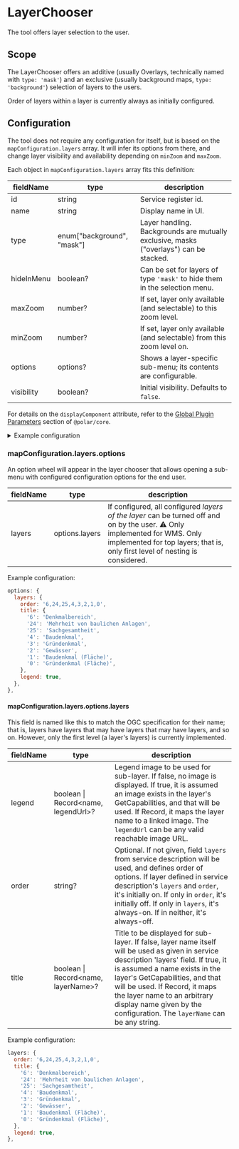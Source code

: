 # LayerChooser

The tool offers layer selection to the user.

## Scope

The LayerChooser offers an additive (usually Overlays, technically named with `type: 'mask'`) and an exclusive (usually background maps, `type: 'background'`) selection of layers to the users.

Order of layers within a layer is currently always as initially configured.

## Configuration

The tool does not require any configuration for itself, but is based on the `mapConfiguration.layers` array. It will infer its options from there, and change layer visibility and availability depending on `minZoom` and `maxZoom`.

Each object in `mapConfiguration.layers` array fits this definition:

| fieldName | type | description |
| - | - | - |
| id | string | Service register id. |
| name | string | Display name in UI. |
| type | enum["background", "mask"] | Layer handling. Backgrounds are mutually exclusive, masks ("overlays") can be stacked. |
| hideInMenu | boolean? | Can be set for layers of type `'mask'` to hide them in the selection menu. |
| maxZoom | number? | If set, layer only available (and selectable) to this zoom level. |
| minZoom | number? | If set, layer only available (and selectable) from this zoom level on. |
| options | options? | Shows a layer-specific sub-menu; its contents are configurable. |
| visibility | boolean? | Initial visibility. Defaults to `false`. |

For details on the `displayComponent` attribute, refer to the [Global Plugin Parameters](../../core/README.md#global-plugin-parameters) section of `@polar/core`.

<details>
<summary>Example configuration</summary>

```js
layers: [
  {
    id: hintergrundkarte,
    visibility: true,
    type: 'background',
    name: 'Basemap Graustufen',
  },
  {
    id: denkmaelerWFS,
    visibility: false,
    hideInMenu: true,
    type: 'mask',
    name: 'Denkmal (WFS)',
    minZoom: 7,
  },
  {
    id: denkmaelerWMS,
    visibility: true,
    type: 'mask',
    name: 'Kulturdenkmale (Denkmalliste)',
    options: {
      layers: {
        order: '6,24,25,4,3,2,1,0',
        title: {
          '6': 'Denkmalbereich',
          '24': 'Mehrheit von baulichen Anlagen',
          '25': 'Sachgesamtheit',
          '4': 'Baudenkmal',
          '3': 'Gründenkmal',
          '2': 'Gewässer',
          '1': 'Baudenkmal (Fläche)',
          '0': 'Gründenkmal (Fläche)',
        },
        legend: true,
      },
    },
  },
]
```

</details>


### mapConfiguration.layers.options

An option wheel will appear in the layer chooser that allows opening a sub-menu with configured configuration options for the end user.

| fieldName | type | description |
| - | - | - |
| layers | options.layers | If configured, all configured _layers of the layer_ can be turned off and on by the user. ⚠️ Only implemented for WMS. Only implemented for top layers; that is, only first level of nesting is considered. |

Example configuration:
```js
options: {
  layers: {
    order: '6,24,25,4,3,2,1,0',
    title: {
      '6': 'Denkmalbereich',
      '24': 'Mehrheit von baulichen Anlagen',
      '25': 'Sachgesamtheit',
      '4': 'Baudenkmal',
      '3': 'Gründenkmal',
      '2': 'Gewässer',
      '1': 'Baudenkmal (Fläche)',
      '0': 'Gründenkmal (Fläche)',
    },
    legend: true,
  },
},
```

#### mapConfiguration.layers.options.layers

This field is named like this to match the OGC specification for their name; that is, layers have layers that may have layers that may have layers, and so on. However, only the first level (a layer's layers) is currently implemented.

| fieldName | type | description |
| - | - | - |
| legend | boolean \| Record<name, legendUrl>? | Legend image to be used for sub-layer. If false, no image is displayed. If true, it is assumed an image exists in the layer's GetCapabilities, and that will be used. If Record, it maps the layer name to a linked image. The `legendUrl` can be any valid reachable image URL. |
| order | string? | Optional. If not given, field `layers` from service description will be used, and defines order of options. If layer defined in service description's `layers` and `order`, it's initially on. If only in `order`, it's initially off. If only in `layers`, it's always-on. If in neither, it's always-off. |
| title | boolean \| Record<name, layerName>? | Title to be displayed for sub-layer. If false, layer name itself will be used as given in service description 'layers' field. If true, it is assumed a name exists in the layer's GetCapabilities, and that will be used. If Record, it maps the layer name to an arbitrary display name given by the configuration. The `layerName` can be any string. |

Example configuration:
```js
layers: {
  order: '6,24,25,4,3,2,1,0',
  title: {
    '6': 'Denkmalbereich',
    '24': 'Mehrheit von baulichen Anlagen',
    '25': 'Sachgesamtheit',
    '4': 'Baudenkmal',
    '3': 'Gründenkmal',
    '2': 'Gewässer',
    '1': 'Baudenkmal (Fläche)',
    '0': 'Gründenkmal (Fläche)',
  },
  legend: true,
},
```

